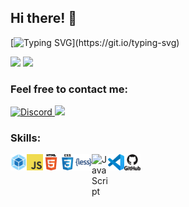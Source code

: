 ## Hi there! 👋

[![Typing SVG](https://readme-typing-svg.demolab.com?font=Fira+Code&pause=1000&random=false&width=435&lines=I'm+Alexander%2C+Frontend+Developer.)](https://git.io/typing-svg)

![](https://komarev.com/ghpvc/?username=AlxndrSmk)
<a href="https://www.codewars.com/users/rsschool_6dc4d66d52600018" target="_blank" rel="noreferrer"><img src="https://www.codewars.com/users/rsschool_6dc4d66d52600018/badges/micro"/></a>
### Feel free to contact me:

<div id="badges">
  <a href="https://discordapp.com/users/979113465266438144/">
    <img src="https://cdn-icons-png.flaticon.com/512/2582/2582637.png" width="26px" alt="Discord"/>
    <a href="https://www.linkedin.com/in/alexander-samak-0141a6235/" target="_blank" rel="noreferrer"><img
src="https://img.shields.io/badge/LinkedIn-0077B5?style=for-the-badge&logo=linkedin&logoColor=white" /></a>
</div>

###  Skills:

<img align="left" alt="Webpack" width="26px" src="https://raw.githubusercontent.com/devicons/devicon/1119b9f84c0290e0f0b38982099a2bd027a48bf1/icons/webpack/webpack-original.svg" />
<img align="left" alt="JavaScript" width="26px" src="https://raw.githubusercontent.com/github/explore/80688e429a7d4ef2fca1e82350fe8e3517d3494d/topics/javascript/javascript.png" />
<img align="left" alt="HTML5" width="26px" src="https://raw.githubusercontent.com/github/explore/80688e429a7d4ef2fca1e82350fe8e3517d3494d/topics/html/html.png" />
<img align="left" alt="CSS3" width="26px" src="https://raw.githubusercontent.com/github/explore/80688e429a7d4ef2fca1e82350fe8e3517d3494d/topics/css/css.png" />
<img align="left" alt="JavaScript" width="26px" src="https://raw.githubusercontent.com/devicons/devicon/1119b9f84c0290e0f0b38982099a2bd027a48bf1/icons/less/less-plain-wordmark.svg"/>
<img align="left" alt="JavaScript" width="26px" src="https://raw.githubusercontent.com/simple-icons/simple-icons/28d1451018cad27c8d659e7bdff40d492da0d865/icons/bootstrap.svg"/>
<img align="left" alt="Visual Studio Code" width="26px" src="https://raw.githubusercontent.com/github/explore/80688e429a7d4ef2fca1e82350fe8e3517d3494d/topics/visual-studio-code/visual-studio-code.png" />
<img align="left" alt="JavaScript" width="26px" src="https://raw.githubusercontent.com/devicons/devicon/1119b9f84c0290e0f0b38982099a2bd027a48bf1/icons/github/github-original-wordmark.svg"/>
